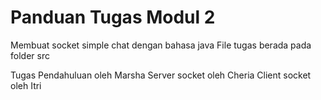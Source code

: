 # Panduan Tugas Modul 2
Membuat socket simple chat dengan bahasa java
File tugas berada pada folder src

Tugas Pendahuluan oleh Marsha
Server socket oleh Cheria
Client socket oleh Itri
